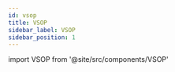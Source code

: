 ```yaml
---
id: vsop
title: VSOP
sidebar_label: VSOP
sidebar_position: 1
---
```


import VSOP from '@site/src/components/VSOP'

<VSOP />
